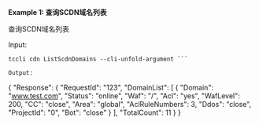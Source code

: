 **Example 1: 查询SCDN域名列表**

查询SCDN域名列表

Input: 

```
tccli cdn ListScdnDomains --cli-unfold-argument ```

Output: 
```
{
    "Response": {
        "RequestId": "123",
        "DomainList": [
            {
                "Domain": "www.test.com",
                "Status": "online",
                "Waf": "/",
                "Acl": "yes",
                "WafLevel": 200,
                "CC": "close",
                "Area": "global",
                "AclRuleNumbers": 3,
                "Ddos": "close",
                "ProjectId": "0",
                "Bot": "close"
            }
        ],
        "TotalCount": 11
    }
}
```


